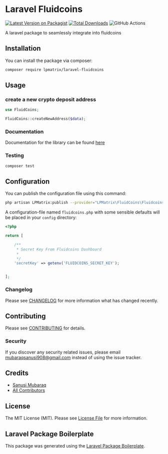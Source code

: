 # Laravel Fluidcoins

[![Latest Version on Packagist](https://img.shields.io/packagist/v/lpmatrix/laravel-fluidcoins.svg?style=flat-square)](https://packagist.org/packages/lpmatrix/laravel-fluidcoins)
[![Total Downloads](https://img.shields.io/packagist/dt/lpmatrix/laravel-fluidcoins.svg?style=flat-square)](https://packagist.org/packages/lpmatrix/laravel-fluidcoins)
![GitHub Actions](https://github.com/lpmatrix/laravel-fluidcoins/actions/workflows/main.yml/badge.svg)

A laravel package to seamlessly integrate into fluidcoins

## Installation

You can install the package via composer:

```bash
composer require lpmatrix/laravel-fluidcoins
```

## Usage
### create a new crypto deposit address
```php
use FluidCoins;

FluidCoins::createNewAddress($data);
```

### Documentation
Documentation for the library can be found [here](https://lpmatrix.github.io/laravel-fluidcoins/#/)

### Testing

```bash
composer test
```

## Configuration

You can publish the configuration file using this command:

```bash
php artisan LPMatrix:publish --provider="LPMatrix\FluidCoins\FluidcoinsServiceProvider"
```

A configuration-file named `fluidcoins.php` with some sensible defaults will be placed in your `config` directory:

```php
<?php

return [

    /**
     * Secret Key From Fluidcoins Dashboard
     *
     */
    'secretKey' => getenv('FLUIDCOINS_SECRET_KEY');


];
```

### Changelog

Please see [CHANGELOG](CHANGELOG.md) for more information what has changed recently.

## Contributing

Please see [CONTRIBUTING](CONTRIBUTING.md) for details.

### Security

If you discover any security related issues, please email mubaraqsanusi908@gmail.com instead of using the issue tracker.

## Credits

-   [Sanusi Mubaraq](https://github.com/lpmatrix)
-   [All Contributors](../../contributors)

## License

The MIT License (MIT). Please see [License File](LICENSE.md) for more information.

## Laravel Package Boilerplate

This package was generated using the [Laravel Package Boilerplate](https://laravelpackageboilerplate.com).

